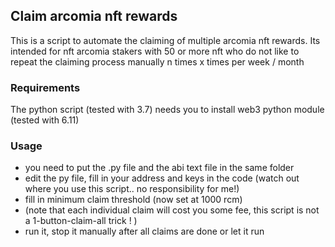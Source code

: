 ## Claim arcomia nft rewards
This is a script to automate the claiming of multiple arcomia nft rewards. Its intended for nft arcomia stakers with 50 or more nft who do not like to repeat the claiming process manually n times x times per week / month

### Requirements
The python script (tested with 3.7) needs you to install web3 python module (tested with 6.11) 

### Usage
- you need to put the .py file and the abi text file in the same folder
- edit the py file, fill in your address and keys in the code (watch out where you use this script.. no responsibility for me!)
- fill in minimum claim threshold (now set at 1000 rcm)
- (note that each individual claim will cost you some fee, this script is not a 1-button-claim-all trick ! )
- run it, stop it manually after all claims are done or let it run

